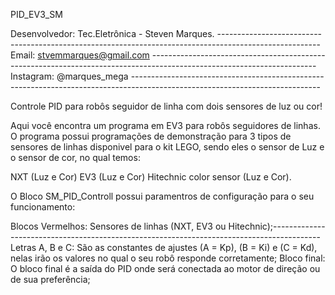  PID_EV3_SM
 
Desenvolvedor: Tec.Eletrônica - Steven Marques. -------------------------------------------------------------------------------------------------------
Email: stvemmarques@gmail.com -----------------------------------------------------------------------------------------------------------------------
Instagram: @marques_mega -----------------------------------------------------------------------------------------------------------------------------

Controle PID para robôs seguidor de linha com dois sensores de luz ou cor!

Aqui você encontra um programa em EV3 para robôs seguidores de linhas. O programa possui programações de demonstração para 3 tipos de sensores de linhas disponivel para o kit LEGO, sendo eles o sensor de Luz e o sensor de cor, no qual temos: 

NXT (Luz e Cor)
EV3 (Luz e Cor) 
Hitechnic color sensor (Luz e Cor).

O Bloco SM_PID_Controll possui paramentros de configuração para o seu funcionamento:

Blocos Vermelhos: Sensores de linhas (NXT, EV3 ou Hitechnic);------------------------------------------------------------------------------------------
Letras A, B e C: São as constantes de ajustes (A = Kp), (B = Ki) e (C = Kd), nelas irão os valores no qual o seu robô responde corretamente; 
Bloco final: O bloco final é a saída do PID onde será conectada ao motor de direção ou de sua preferência; 
